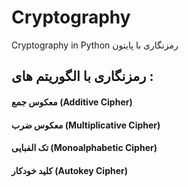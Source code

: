 # Cryptography
Cryptography in Python رمزنگاری با پایتون
## رمزنگاری با الگوریتم های :
#### معکوس جمع (Additive Cipher)
#### معکوس ضرب (Multiplicative Cipher)
#### تک الفبایی (Monoalphabetic Cipher)
#### کلید خودکار (Autokey Cipher)
#### 
